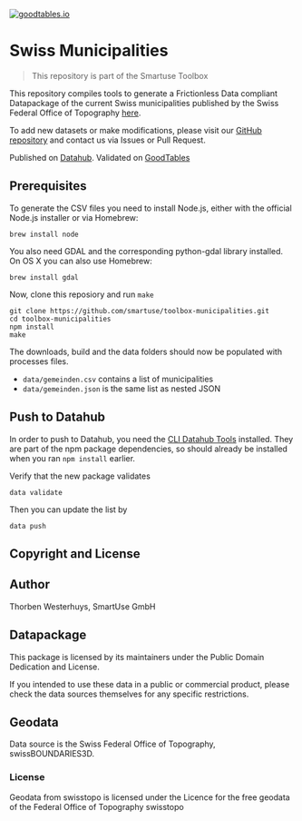 [![goodtables.io](https://goodtables.io/badge/github/n0rdlicht/toolbox-municipalities.svg)](https://goodtables.io/github/n0rdlicht/toolbox-municipalities)

# Swiss Municipalities

> This repository is part of the Smartuse Toolbox

This repository compiles tools to generate a Frictionless Data compliant Datapackage of the current Swiss municipalities published by the Swiss Federal Office of Topography [here](https://shop.swisstopo.admin.ch/en/products/landscape/boundaries3D). 

To add new datasets or make modifications, please visit our [GitHub repository](https://github.com/smartuse/toolbox-municipalities) and contact us via Issues or Pull Request.

Published on [Datahub](https://datahub.io/n0rdlicht/ch-municipalities/).
Validated on [GoodTables](https://goodtables.io)

## Prerequisites

To generate the CSV files you need to install Node.js, either with the official Node.js installer or via Homebrew:

    brew install node

You also need GDAL and the corresponding python-gdal library installed. On OS X you can also use Homebrew:

    brew install gdal

Now, clone this reposiory and run `make`

    git clone https://github.com/smartuse/toolbox-municipalities.git
    cd toolbox-municipalities
    npm install
    make

The downloads, build and the data folders should now be populated with processes files.

* `data/gemeinden.csv` contains a list of municipalities
* `data/gemeinden.json` is the same list as nested JSON

## Push to Datahub

In order to push to Datahub, you need the [CLI Datahub Tools](https://docs.datahub.io/publishers/cli/) installed. They are part of the npm package dependencies, so should already be installed when you ran `npm install` earlier.

Verify that the new package validates

    data validate

Then you can update the list by

    data push

## Copyright and License

## Author

Thorben Westerhuys, SmartUse GmbH

## Datapackage

This package is licensed by its maintainers under the Public Domain Dedication and License.

If you intended to use these data in a public or commercial product, please check the data sources themselves for any specific restrictions.

## Geodata

Data source is the Swiss Federal Office of Topography, swissBOUNDARIES3D.

### License

Geodata from swisstopo is licensed under the Licence for the free geodata of the Federal Office of Topography swisstopo
